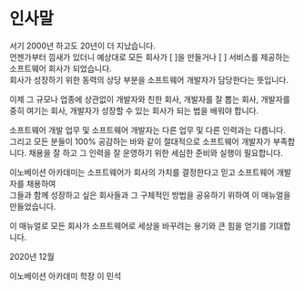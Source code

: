 # 인사말

서기 2000년 하고도 20년이 더 지났습니다.  
 언젠가부터 낌새가 있더니 예상대로 모든 회사가 \[ \]을 만들거나 \[ \] 서비스를 제공하는 소프트웨어 회사가 되었습니다.  
 회사가 성장하기 위한 동력의 상당 부분을 소프트웨어 개발자가 담당한다는 뜻입니다.  


이제 그 규모나 업종에 상관없이 개발자와 친한 회사, 개발자를 잘 뽑는 회사, 개발자를 중히 여기는 회사, 개발자가 성장할 수 있는 회사가 되는 법을 배워야 합니다.

소프트웨어 개발 업무 및 소프트웨어 개발자는 다른 업무 및 다른 인력과는 다릅니다.  
 그리고 모든 분들이 100% 공감하는 바와 같이 절대적으로 소프트웨어 개발자가 부족합니다. 채용을 잘 하고 그 인력을 잘 운영하기 위한 세심한 준비와 실행이 필요합니다.

이노베이션 아카데미는 소프트웨어가 회사의 가치를 결정한다고 믿고 소프트웨어 개발자를 채용하여  
 그들과 함께 성장하고 싶은 회사들과 그 구체적인 방법을 공유하기 위하여 이 매뉴얼을 만들었습니다.

이 매뉴얼로 모든 회사가 소프트웨어로 세상을 바꾸려는 용기와 큰 힘을 얻기를 기대합니다.

2020년 12월

이노베이션 아카데미 학장 이 민석

